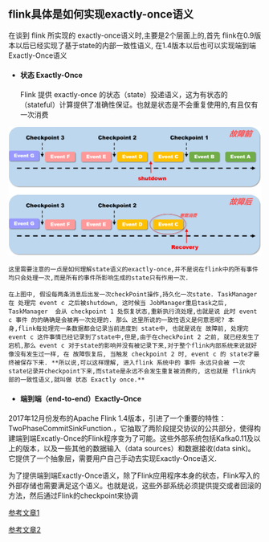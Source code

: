 ## flink具体是如何实现exactly-once语义

在谈到 flink 所实现的 exactly-once语义时,主要是2个层面上的,首先 flink在0.9版本以后已经实现了基于state的内部一致性语义, 在1.4版本以后也可以实现端到端 Exactly-Once语义

- #### 状态 Exactly-Once

  Flink 提供 exactly-once 的状态（state）投递语义，这为有状态的（stateful）计算提供了准确性保证。也就是状态是不会重复使用的,有且仅有一次消费

![](../../pictures/flink故障恢复.png)

	这里需要注意的一点是如何理解state语义的exactly-once,并不是说在flink中的所有事件均只会处理一次,而是所有的事件所影响生成的state只有作用一次.
	
	在上图中, 假设每两条消息后出发一次checkPoint操作,持久化一次state. TaskManager 在 处理完 event c 之后被shutdown, 这时候当 JobManager重启task之后, TaskManager  会从 checkpoint 1 处恢复状态,重新执行流处理,也就是说 此时 event c 事件 的的确确是会被再一次处理的. 那么 这里所说的一致性语义是何意思呢? 本身,flink每处理完一条数据都会记录当前进度到 state中, 也就是说在 故障前, 处理完 event c 这件事情已经记录到了state中,但是,由于在checkPoint 2 之前, 就已经发生了宕机,那么 event c 对于state的影响并没有被记录下来,对于整个flink内部系统来说就好像没有发生过一样, 在 故障恢复后, 当触发 checkpoint 2 时, event c 的 state才最终被保存下来. **所以说,可以这样理解, 进入flink 系统中的 事件 永远只会被 一次state记录并checkpoint下来,而state是永远不会发生重复被消费的, 这也就是 flink内部的一致性语义,就叫做 状态 Exactly once.**



- #### 端到端（end-to-end）Exactly-Once

2017年12月份发布的Apache Flink 1.4版本，引进了一个重要的特性：TwoPhaseCommitSinkFunction.，它抽取了两阶段提交协议的公共部分，使得构建端到端Excatly-Once的Flink程序变为了可能。这些外部系统包括Kafka0.11及以上的版本，以及一些其他的数据输入（data sources）和数据接收(data sink)。它提供了一个抽象层，需要用户自己手动去实现Exactly-Once语义.

为了提供端到端Exactly-Once语义，除了Flink应用程序本身的状态，Flink写入的外部存储也需要满足这个语义。也就是说，这些外部系统必须提供提交或者回滚的方法，然后通过Flink的checkpoint来协调

[参考文章1](<https://www.whitewood.me/2018/10/16/Flink-Exactly-Once-%E6%8A%95%E9%80%92%E5%AE%9E%E7%8E%B0%E6%B5%85%E6%9E%90/>)

[参考文章2](<https://my.oschina.net/u/992559/blog/1819948>)